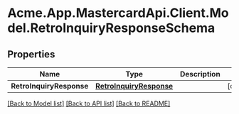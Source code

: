 # Acme.App.MastercardApi.Client.Model.RetroInquiryResponseSchema

## Properties

Name | Type | Description | Notes
------------ | ------------- | ------------- | -------------
**RetroInquiryResponse** | [**RetroInquiryResponse**](RetroInquiryResponse.md) |  | [optional] 

[[Back to Model list]](../README.md#documentation-for-models) [[Back to API list]](../README.md#documentation-for-api-endpoints) [[Back to README]](../README.md)

